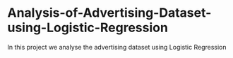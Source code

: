 # Analysis-of-Advertising-Dataset-using-Logistic-Regression
In this project we analyse the advertising dataset using Logistic Regression
